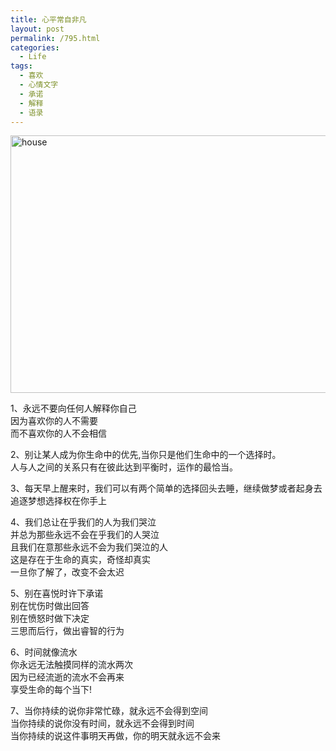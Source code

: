 ```yaml
---
title: 心平常自非凡
layout: post
permalink: /795.html
categories:
  - Life
tags:
  - 喜欢
  - 心情文字
  - 承诺
  - 解释
  - 语录
---
```

<img src="http://www.80aj.com/wp-content/uploads/2009/11/house.jpg" alt="house" title="house" width="550" height="412" class="aligncenter size-full wp-image-684" />

1、永远不要向任何人解释你自己  
因为喜欢你的人不需要  
而不喜欢你的人不会相信

2、别让某人成为你生命中的优先,当你只是他们生命中的一个选择时。  
人与人之间的关系只有在彼此达到平衡时，运作的最恰当。

3、每天早上醒来时，我们可以有两个简单的选择回头去睡，继续做梦或者起身去追逐梦想选择权在你手上

4、我们总让在乎我们的人为我们哭泣  
并总为那些永远不会在乎我们的人哭泣  
且我们在意那些永远不会为我们哭泣的人  
这是存在于生命的真实，奇怪却真实  
一旦你了解了，改变不会太迟

5、别在喜悦时许下承诺  
别在忧伤时做出回答  
别在愤怒时做下决定  
三思而后行，做出睿智的行为

6、时间就像流水  
你永远无法触摸同样的流水两次  
因为已经流逝的流水不会再来  
享受生命的每个当下!

7、当你持续的说你非常忙碌，就永远不会得到空间  
当你持续的说你没有时间，就永远不会得到时间  
当你持续的说这件事明天再做，你的明天就永远不会来